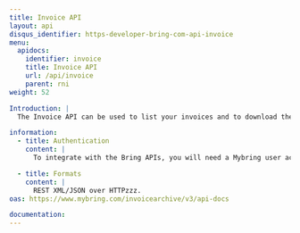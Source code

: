 ```yaml
---
title: Invoice API
layout: api
disqus_identifier: https-developer-bring-com-api-invoice
menu:
  apidocs:
    identifier: invoice
    title: Invoice API
    url: /api/invoice
    parent: rni
weight: 52

Introduction: |
  The Invoice API can be used to list your invoices and to download the invoices in PDF format.

information:
  - title: Authentication
    content: |
      To integrate with the Bring APIs, you will need a Mybring user account with an API key. Information about prerequisites and authentication headers can be found on the general API [Getting Started page](/api/).

  - title: Formats
    content: |
      REST XML/JSON over HTTPzzz.
oas: https://www.mybring.com/invoicearchive/v3/api-docs

documentation:
---
```

